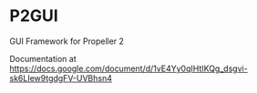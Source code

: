 # P2GUI
GUI Framework for Propeller 2

Documentation at https://docs.google.com/document/d/1vE4Yy0qIHtIKQg_dsgvi-sk6LIew9tgdgFV-UVBhsn4

